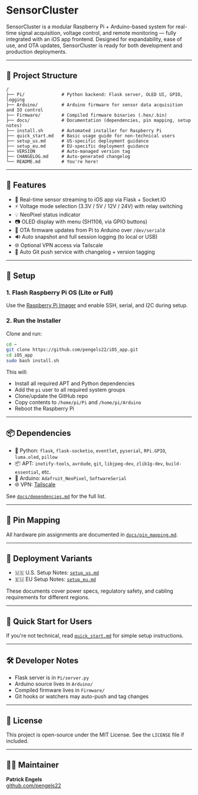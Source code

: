 # SensorCluster

SensorCluster is a modular Raspberry Pi + Arduino-based system for real-time signal acquisition, voltage control, and remote monitoring — fully integrated with an iOS app frontend. Designed for expandability, ease of use, and OTA updates, SensorCluster is ready for both development and production deployments.

---

## 📁 Project Structure

```
/
├── Pi/              # Python backend: Flask server, OLED UI, GPIO, logging
├── Arduino/         # Arduino firmware for sensor data acquisition and IO control
├── Firmware/        # Compiled firmware binaries (.hex/.bin)
├── docs/            # Documentation (dependencies, pin mapping, setup notes)
├── install.sh       # Automated installer for Raspberry Pi
├── quick_start.md   # Basic usage guide for non-technical users
├── setup_us.md      # US-specific deployment guidance
├── setup_eu.md      # EU-specific deployment guidance
├── VERSION          # Auto-managed version tag
├── CHANGELOG.md     # Auto-generated changelog
└── README.md        # You're here!
```

---

## 🔧 Features

- 📡 Real-time sensor streaming to iOS app via Flask + Socket.IO
- ⚡ Voltage mode selection (3.3V / 5V / 12V / 24V) with relay switching
- 💡 NeoPixel status indicator
- 📷 OLED display with menu (SH1106, via GPIO buttons)
- 🔁 OTA firmware updates from Pi to Arduino over `/dev/serial0`
- 🔊 Auto snapshot and full session logging (to local or USB)
- 🌐 Optional VPN access via Tailscale
- 🔄 Auto Git push service with changelog + version tagging

---

## 🚀 Setup

### 1. Flash Raspberry Pi OS (Lite or Full)
Use the [Raspberry Pi Imager](https://www.raspberrypi.com/software/) and enable SSH, serial, and I2C during setup.

### 2. Run the Installer

Clone and run:

```bash
cd ~
git clone https://github.com/pengels22/iOS_app.git
cd iOS_app
sudo bash install.sh
```

This will:
- Install all required APT and Python dependencies
- Add the `pi` user to all required system groups
- Clone/update the GitHub repo
- Copy contents to `/home/pi/Pi` and `/home/pi/Arduino`
- Reboot the Raspberry Pi

---

## 📦 Dependencies

- 🐍 Python: `flask`, `flask-socketio`, `eventlet`, `pyserial`, `RPi.GPIO`, `luma.oled`, `pillow`
- 📦 APT: `inotify-tools`, `avrdude`, `git`, `libjpeg-dev`, `zlib1g-dev`, `build-essential`, etc.
- 🔌 Arduino: `Adafruit_NeoPixel`, `SoftwareSerial`
- 🌐 VPN: [Tailscale](https://tailscale.com)

See [`docs/dependencies.md`](docs/dependencies.md) for the full list.

---

## 📌 Pin Mapping

All hardware pin assignments are documented in [`docs/pin_mapping.md`](docs/pin_mapping.md).

---

## 🧾 Deployment Variants

- 🇺🇸 U.S. Setup Notes: [`setup_us.md`](setup_us.md)
- 🇪🇺 EU Setup Notes: [`setup_eu.md`](setup_eu.md)

These documents cover power specs, regulatory safety, and cabling requirements for different regions.

---

## 🧠 Quick Start for Users

If you're not technical, read [`quick_start.md`](quick_start.md) for simple setup instructions.

---

## 🛠 Developer Notes

- Flask server is in `Pi/server.py`
- Arduino source lives in `Arduino/`
- Compiled firmware lives in `Firmware/`
- Git hooks or watchers may auto-push and tag changes

---

## 📄 License

This project is open-source under the MIT License. See the `LICENSE` file if included.

---

## 👨‍💻 Maintainer

**Patrick Engels**  
[github.com/pengels22](https://github.com/pengels22)

